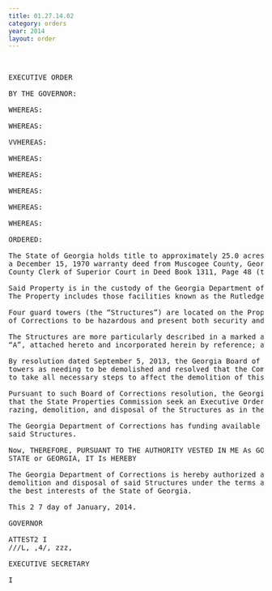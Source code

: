 ```yaml
---
title: 01.27.14.02
category: orders
year: 2014
layout: order
---
```


<pre> 

EXECUTIVE ORDER

BY THE GOVERNOR:

WHEREAS:

WHEREAS:

VVHEREAS:

WHEREAS:

WHEREAS:

WHEREAS:

WHEREAS:

WHEREAS:

ORDERED:

The State of Georgia holds title to approximately 25.0 acres of improved real property by virtue of
a December 15, 1970 warranty deed from Muscogee County, Georgia recorded in Muscogee
County Clerk of Superior Court in Deed Book 1311, Page 48 (the “Property”); and

Said Property is in the custody of the Georgia Department of Corrections; and
The Property includes those facilities known as the Rutledge State Prison; and

Four guard towers (the “Structures”) are located on the Property and found by the Georgia Board
of Corrections to be hazardous and present both security and health concerns; and

The Structures are more particularly described in a marked aerial photo and identified on Exhibit
“A”, attached hereto and incorporated herein by reference; and

By resolution dated September 5, 2013, the Georgia Board of Corrections declared the four guard
towers as needing to be demolished and resolved that the Commissioner of Corrections be authorized
to take all necessary steps to affect the demolition of this property; and

Pursuant to such Board of Corrections resolution, the Georgia Department of Corrections requested
that the State Properties Commission seek an Executive Order from the Governor to allow for the
razing, demolition, and disposal of the Structures as in the best interest of the State of Georgia; and

The Georgia Department of Corrections has funding available to raze, demolish and dispose of
said Structures.

Now, THEREFORE, PURSUANT TO THE AUTHORITY VESTED IN ME As GOVERNOR OF THE
STATE or GEORGIA, IT Is HEREBY

The Georgia Department of Corrections is hereby authorized and directed to provide for the razing,
demolition and disposal of said Structures under the terms and conditions which are deemed to be in
the best interests of the State of Georgia.

This 2 7 day of January, 2014.

GOVERNOR

ATTEST2 I
///L, ,4/, zzz,

EXECUTIVE SECRETARY

I

</pre>
